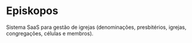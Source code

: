 # Episkopos
Sistema SaaS para gestão de igrejas (denominações, presbitérios, igrejas, congregações, células e membros).
